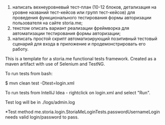 1. написать вехнеуровневый тест-план (10-12 блоков, детализация на уровне названий тест-кейсов или групп тест-кейсов) для проведения функционального тестирования формы авторизации пользователя на сайте storia.me; 
2. текстом описать вариант реализации фреймворка для автоматизации тестирования формы авторизации; 
3. написать простой скрипт автоматизирующий позитивный тестовый сценарий для входа в приложение и продемонстрировать его работу.

This is a template for a storia.me functional tests framework.
Created as a maven artifact with use of Selenium and TestNG.

To run tests from bash:

$ mvn clean test -Dtest=login.xml

To run tests from IntelliJ Idea - rightclick on login.xml and select "Run".

Test log will be in ./logs/admin.log

*Test method me.storia.login.StoriaMeLoginTests.passwordUsernameLogin needs valid login/password to pass.
